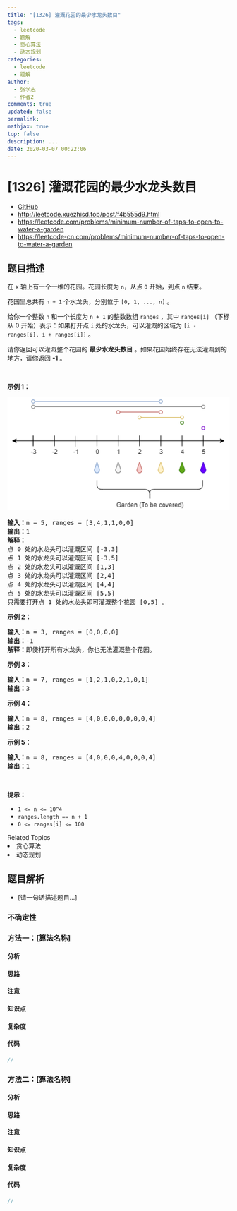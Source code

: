 ```yaml
---
title: "[1326] 灌溉花园的最少水龙头数目"
tags:
  - leetcode
  - 题解
  - 贪心算法
  - 动态规划
categories:
  - leetcode
  - 题解
author:
  - 张学志
  - 作者2
comments: true
updated: false
permalink:
mathjax: true
top: false
description: ...
date: 2020-03-07 00:22:06
---
```



# [1326] 灌溉花园的最少水龙头数目
* [GitHub](https://github.com/algoboy101/LeetCodeCrowdsource/tree/master/_posts/QA/%5B1326%5D%20%E7%81%8C%E6%BA%89%E8%8A%B1%E5%9B%AD%E7%9A%84%E6%9C%80%E5%B0%91%E6%B0%B4%E9%BE%99%E5%A4%B4%E6%95%B0%E7%9B%AE.md)
* http://leetcode.xuezhisd.top/post/f4b555d9.html
* https://leetcode.com/problems/minimum-number-of-taps-to-open-to-water-a-garden
* https://leetcode-cn.com/problems/minimum-number-of-taps-to-open-to-water-a-garden


## 题目描述

<p>在 x 轴上有一个一维的花园。花园长度为&nbsp;<code>n</code>，从点&nbsp;<code>0</code>&nbsp;开始，到点&nbsp;<code>n</code>&nbsp;结束。</p>

<p>花园里总共有&nbsp;<code>n + 1</code> 个水龙头，分别位于&nbsp;<code>[0, 1, ..., n]</code> 。</p>

<p>给你一个整数&nbsp;<code>n</code>&nbsp;和一个长度为&nbsp;<code>n + 1</code> 的整数数组&nbsp;<code>ranges</code>&nbsp;，其中&nbsp;<code>ranges[i]</code> （下标从 0 开始）表示：如果打开点&nbsp;<code>i</code>&nbsp;处的水龙头，可以灌溉的区域为&nbsp;<code>[i -&nbsp; ranges[i], i + ranges[i]]</code>&nbsp;。</p>

<p>请你返回可以灌溉整个花园的&nbsp;<strong>最少水龙头数目</strong>&nbsp;。如果花园始终存在无法灌溉到的地方，请你返回&nbsp;<strong>-1</strong>&nbsp;。</p>

<p>&nbsp;</p>

<p><strong>示例 1：</strong></p>

<p><img alt="" src="https://raw.githubusercontent.com/algoboy101/LeetCodeCrowdsource/master/imgs/1685_example_1.png" style="width: 530px;"></p>

<pre><strong>输入：</strong>n = 5, ranges = [3,4,1,1,0,0]
<strong>输出：</strong>1
<strong>解释：
</strong>点 0 处的水龙头可以灌溉区间 [-3,3]
点 1 处的水龙头可以灌溉区间 [-3,5]
点 2 处的水龙头可以灌溉区间 [1,3]
点 3 处的水龙头可以灌溉区间 [2,4]
点 4 处的水龙头可以灌溉区间 [4,4]
点 5 处的水龙头可以灌溉区间 [5,5]
只需要打开点 1 处的水龙头即可灌溉整个花园 [0,5] 。
</pre>

<p><strong>示例 2：</strong></p>

<pre><strong>输入：</strong>n = 3, ranges = [0,0,0,0]
<strong>输出：</strong>-1
<strong>解释：</strong>即使打开所有水龙头，你也无法灌溉整个花园。
</pre>

<p><strong>示例 3：</strong></p>

<pre><strong>输入：</strong>n = 7, ranges = [1,2,1,0,2,1,0,1]
<strong>输出：</strong>3
</pre>

<p><strong>示例 4：</strong></p>

<pre><strong>输入：</strong>n = 8, ranges = [4,0,0,0,0,0,0,0,4]
<strong>输出：</strong>2
</pre>

<p><strong>示例 5：</strong></p>

<pre><strong>输入：</strong>n = 8, ranges = [4,0,0,0,4,0,0,0,4]
<strong>输出：</strong>1
</pre>

<p>&nbsp;</p>

<p><strong>提示：</strong></p>

<ul>
	<li><code>1 &lt;= n &lt;= 10^4</code></li>
	<li><code>ranges.length == n + 1</code></li>
	<li><code>0 &lt;= ranges[i] &lt;= 100</code></li>
</ul>
<div><div>Related Topics</div><div><li>贪心算法</li><li>动态规划</li></div></div>


## 题目解析
* [请一句话描述题目...]

### 不确定性


### 方法一：[算法名称]

#### 分析

#### 思路

#### 注意

#### 知识点

#### 复杂度

#### 代码

```cpp
//
```


### 方法二：[算法名称]

#### 分析

#### 思路

#### 注意

#### 知识点

#### 复杂度

#### 代码

```cpp
//
```


